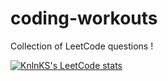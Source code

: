 # coding-workouts
Collection of LeetCode questions !

[![KnlnKS's LeetCode stats](https://leetcode-stats-six.vercel.app/api?username=_mrinal&theme=dark)](https://leetcode.com/_mrinal/)
